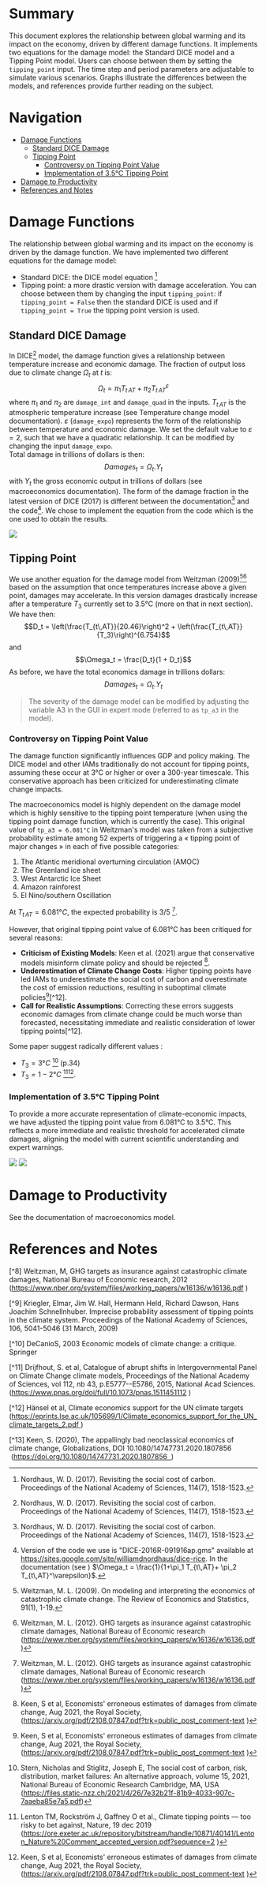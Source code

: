 # Summary

This document explores the relationship between global warming and its impact on the economy, driven by different damage functions. It implements two equations for the damage model: the Standard DICE model and a Tipping Point model. Users can choose between them by setting the `tipping_point` input. The time step and period parameters are adjustable to simulate various scenarios. Graphs illustrate the differences between the models, and references provide further reading on the subject.

# Navigation
- [Damage Functions](#damage-functions)
  - [Standard DICE Damage](#standard-dice-damage)
  - [Tipping Point](#tipping-point)
    - [Controversy on Tipping Point Value](#controversy-on-tipping-point-value)
    - [Implementation of 3.5°C Tipping Point](#implementation-of-35c-tipping-point)
- [Damage to Productivity](#damage-to-productivity)
- [References and Notes](#references-and-notes)

# Damage Functions

The relationship between global warming and its impact on the economy is driven by the damage function. We have implemented two different equations for the damage model: 
* Standard DICE: the DICE model equation [^1] 
* Tipping point: a more drastic version with damage acceleration. 
You can choose between them by changing the input `tipping_point`: if `tipping_point = False` then the standard DICE is used and if `tipping_point = True` the tipping point version is used. 

## Standard DICE Damage
In DICE[^1] model, the damage function gives a relationship between temperature increase and economic damage. The fraction of output loss due to climate change $\Omega_t$ at $t$ is: 
$$\Omega_t = \pi_1 T_{t\,AT}+ \pi_2 T_{t\,AT}^\varepsilon$$ 
where $\pi_1$ and  $\pi_2$ are `damage_int` and `damage_quad` in the inputs. $T_{t\,AT}$ is the atmospheric temperature increase (see Temperature change model documentation). $\varepsilon$ (`damage_expo`) represents the form of the relationship between temperature and economic damage. We set the default value to $\varepsilon = 2$, such that we have a quadratic relationship. It can be modified by changing the input `damage_expo`.   
Total damage in trillions of dollars is then: 
$$Damages_t = \Omega _t. Y_t$$
with $Y_t$ the gross economic output in trillions of dollars (see macroeconomics documentation). 
The form of the damage fraction in the latest version of DICE (2017) is different between the documentation[^1] and the code[^3]. We chose to implement the equation from the code which is the one used to obtain the results. 

![](dice_damage_model.png)

## Tipping Point
We use another equation for the damage model from Weitzman (2009)[^2][^4] based on the assumption that once temperatures increase above a given point, damages may accelerate. In this version damages drastically increase after a temperature $T_3$ currently set to 3.5°C (more on that in next section). We have then:
$$D_t = \left(\frac{T_{t\,AT}}{20.46}\right)^2 + \left(\frac{T_{t\,AT}}{T_3}\right)^{6.754}$$
and
$$\Omega_t = \frac{D_t}{1 + D_t}$$
As before, we have the total economics damage in trillions dollars:  
$$Damages_t = \Omega _t. Y_t$$

> The severity of the damage model can be modified by adjusting the variable A3 in the GUI in expert mode (referred to as `tp_a3` in the model).

### Controversy on Tipping Point Value
The damage function significantly influences GDP and policy making. The DICE model and other IAMs traditionally do not account for tipping points, assuming these occur at 3°C or higher or over a 300-year timescale. This conservative approach has been criticized for underestimating climate change impacts.

The macroeconomics model is highly dependent on the damage model which is highly sensitive to the 
tipping point temperature (when using the tipping point damage function, which is currently the case). This original value of `tp_a3 = 6.081°C` in Weitzman's model was taken from a subjective probability 
estimate among 52 experts of triggering a « tipping point of major changes » in each of five possible 
categories: 
1. The Atlantic meridional overturning circulation (AMOC)
2. The Greenland ice sheet
3. West Antarctic Ice Sheet
4. Amazon rainforest
5. El Nino/southern Oscillation 

At $T_{t\,AT}=6.081°C$, the expected probability is 3/5 [^4].

However, that original tipping point value of 6.081°C has been critiqued for several reasons:

- **Criticism of Existing Models**: Keen et al. (2021) argue that conservative models misinform climate policy and should be rejected [^7].
- **Underestimation of Climate Change Costs**: Higher tipping points have led IAMs to underestimate the social cost of carbon and overestimate the cost of emission reductions, resulting in suboptimal climate policies[^7][^12].
- **Call for Realistic Assumptions**: Correcting these errors suggests economic damages from climate change could be much worse than forecasted, necessitating immediate and realistic consideration of lower tipping points[^12].

Some paper suggest radically different values :
- $T_{3}=3°C$  [^5] (p.34) 
- $T_{3}=1-2°C$ [^6][^7].

### Implementation of 3.5°C Tipping Point

To provide a more accurate representation of climate-economic impacts, we have adjusted the tipping point value from 6.081°C to 3.5°C. This reflects a more immediate and realistic threshold for accelerated climate damages, aligning the model with current scientific understanding and expert warnings.

![](tipping_point_damage_model35.png)
![](tipping_point_damage_model6081.png)

# Damage to Productivity 
See the documentation of macroeconomics model. 

# References and Notes 
[^1]: Nordhaus, W. D. (2017). Revisiting the social cost of carbon. Proceedings of the National Academy of Sciences, 114(7), 1518-1523.

[^2]: Weitzman, M. L. (2009). On modeling and interpreting the economics of catastrophic climate change. The Review of Economics and Statistics, 91(1), 1-19.

[^3]: Version of the code we use is "DICE-2016R-091916ap.gms" available at https://sites.google.com/site/williamdnordhaus/dice-rice. In the documentation (see [^1] ) $\Omega_t = \frac{1}{1+\pi_1 T_{t\,AT}+ \pi_2 T_{t\,AT}^\varepsilon}$.

[^4]: Weitzman, M. L. (2012). GHG targets as insurance against catastrophic climate damages, National Bureau of Economic research (https://www.nber.org/system/files/working_papers/w16136/w16136.pdf )

[^5]: Stern, Nicholas and Stiglitz, Joseph E, The social cost of carbon, risk, distribution, market failures: An alternative approach, volume 15, 2021, National Bureau of Economic Research Cambridge, MA, USA (https://files.static-nzz.ch/2021/4/26/7e32b21f-81b9-4033-907c-7aaeba85e7a5.pdf)

[^6]: Lenton TM, Rockström J, Gaffney O et al., Climate tipping points — too risky to bet against, Nature, 19 dec 2019 (https://ore.exeter.ac.uk/repository/bitstream/handle/10871/40141/Lenton_Nature%20Comment_accepted_version.pdf?sequence=2 )

[^7]: Keen, S et al, Economists' erroneous estimates of damages from climate change, Aug 2021, the Royal Society, (https://arxiv.org/pdf/2108.07847.pdf?trk=public_post_comment-text )

[^8] Weitzman, M, GHG targets as insurance against catastrophic climate damages, National Bureau of Economic research, 2012 (https://www.nber.org/system/files/working_papers/w16136/w16136.pdf )

[^9] Kriegler, Elmar, Jim W. Hall, Hermann Held, Richard Dawson, Hans Joachim Schnellnhuber. Imprecise probability assessment of tipping points in the climate system. Proceedings of the National Academy of Sciences, 106, 5041-5046 (31 March, 2009) 

[^10] DeCanioS, 2003 Economic models of climate change: a critique. Springer

[^11] Drijfhout, S.  et al, Catalogue of abrupt shifts in Intergovernmental Panel on Climate Change climate models, Proceedings of the National Academy of Sciences, vol 112, nb 43, p.E5777--E5786, 2015, National Acad Sciences. (https://www.pnas.org/doi/full/10.1073/pnas.1511451112 )

[^12] Hänsel et al, Climate economics support for the UN climate targets (https://eprints.lse.ac.uk/105699/1/Climate_economics_support_for_the_UN_climate_targets_2.pdf )

[^13] Keen, S. (2020), The appallingly bad neoclassical economics of climate change, Globalizations, DOI 10.1080/14747731.2020.1807856   (https://doi.org/10.1080/14747731.2020.1807856  )
